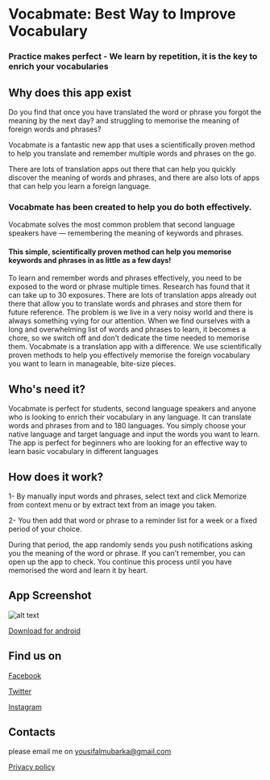 # Vocabmate: Best Way to Improve Vocabulary

### Practice makes perfect - We learn by repetition, it is the key to enrich your vocabularies

## Why does this app exist

Do you find that once you have translated the word or phrase you forgot the meaning by the next day? and struggling to memorise the meaning of foreign words and phrases?

Vocabmate is a fantastic new app that uses a scientifically proven method to help you translate and remember multiple words and phrases on the go.

There are lots of translation apps out there that can help you quickly discover the meaning of words and phrases, and there are also lots of apps that can help you learn a foreign language.

### Vocabmate has been created to help you do both effectively.

Vocabmate solves the most common problem that second language speakers have — remembering the meaning of keywords and phrases.



#### This simple, scientifically proven method can help you memorise keywords and phrases in as little as a few days!

To learn and remember words and phrases effectively, you need to be exposed to the word or phrase multiple times. Research has found that it can take up to 30 exposures. There are lots of translation apps already out there that allow you to translate words and phrases and store them for future reference. The problem is we live in a very noisy world and there is always something vying for our attention. When we find ourselves with a long and overwhelming list of words and phrases to learn, it becomes a chore, so we switch off and don’t dedicate the time needed to memorise them. Vocabmate is a translation app with a difference. We use scientifically proven methods to help you effectively memorise the foreign vocabulary you want to learn in manageable, bite-size pieces.

## Who's need it?

Vocabmate is perfect for students, second language speakers and anyone who is looking to enrich their vocabulary in any language. It can translate words and phrases from and to 180 languages. You simply choose your native language and target language and input the words you want to learn. The app is perfect for beginners who are looking for an effective way to learn basic vocabulary in different languages

## How does it work?

1- By manually input words and phrases, select text and click Memorize from context menu or by extract text from an image you taken. 

2- You then add that word or phrase to a reminder list for a week or a fixed period of your choice. 

During that period, the app randomly sends you push notifications asking you the meaning of the word or phrase. If you can’t remember, you can open up the app to check. 
You continue this process until you have memorised the word and learn it by heart. 

## App Screenshot
![alt text](https://josif88.github.io/VocabMate/001.png)

[Download for android](https://play.google.com/store/apps/details?id=mubareka.com.wordsmemorization&hl=en)

## Find us on
[Facebook](https://www.facebook.com/vocabmate/)

[Twitter](https://twitter.com/vocabmate)

[Instagram](https://www.instagram.com/vocabmate/)

## Contacts

please email me on yousifalmubarka@gmail.com

[Privacy policy](http://mubareka.info/privacy_policy.html)
